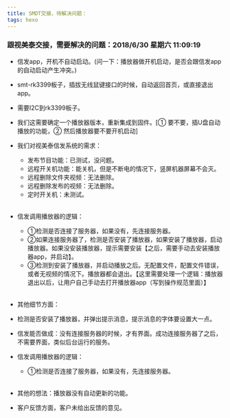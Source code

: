 ```yaml
---
title: SMDT交接，待解决问题：
tags: hexo
---
```


### 跟视美泰交接，需要解决的问题：2018/6/30 星期六 11:09:19 

* 信发app，开机不自动启动。(问一下：播放器做开机启动，是否会跟信发app的自动启动产生冲突。)

* smt-rk3399板子，插拔无线鼠键接口的时候，自动返回首页，或直接退出app。

* 需要I2C到rk3399板子。

* 我们这需要确定一个播放器版本，重新集成到固件。[① 要不要，插U盘自动播放的功能，② 然后播放器要不要开机启动]

* 我们对视美泰信发系统的需求：
	* 发布节目功能：已测试，没问题。
	* 远程开关机功能：能关机，但是不断电的情况下，竖屏机器屏幕不会灭。	
	* 远程删除文件夹视频：无法删除。
	* 远程删除发布的视频：无法删除。
	* 定时开关机：未测试。
	
	</br>

* 信发调用播放器的逻辑：
    * ①检测是否连接了服务器，如果没有，先连接服务器。
    * ②如果连接服务器了，检测是否安装了播放器，如果安装了播放器，启动播放器。如果没安装播放器，提示需要安装【之后，需要手动去安装播放器app，并启动】。
	* ③检测到安装了播放器，并启动播放之后。无配置文件，配置文件错误，或者无视频的情况下。播放器都会退出。【这里需要处理一个逻辑：播放器退出以后，让用户自己手动去打开播放器app（写到操作规范里面）】

	</br>

* 其他细节方面：
 * 检测是否安装了播放器，并弹出提示消息，提示消息的字体要设置大一点。
 * 信发能否做成：没有连接服务器的时候，才有界面。成功连接服务器了之后，不需要界面，类似后台运行的服务。
 
* 信发调用播放器的逻辑：
    * ①检测是否连接了服务器，如果没有，先连接服务器。

	</br>

* 其他的想法：播放器没有自动更新的功能。

* 客户反馈方面，客户未给出反馈的意见。